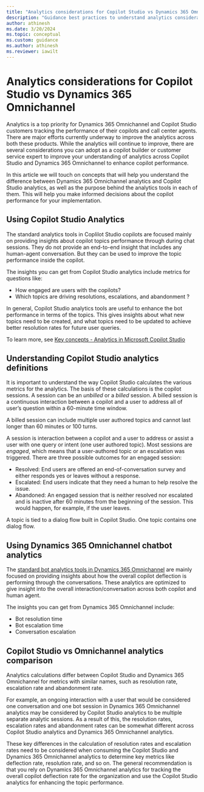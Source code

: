 ```yaml
---
title: "Analytics considerations for Copilot Studio vs Dynamics 365 Omnichannel"
description: "Guidance best practices to understand analytics considerations of Copilot Studio copilots vs Dynamics 365 Omnichannel."
author: athinesh
ms.date: 3/20/2024
ms.topic: conceptual
ms.custom: guidance
ms.author: athinesh
ms.reviewer: iawilt
---
```


# Analytics considerations for Copilot Studio vs Dynamics 365 Omnichannel

Analytics is a top priority for Dynamics 365 Omnichannel and Copilot Studio customers tracking the performance of their copilots and call center agents. 
There are major efforts currently underway to improve the analytics across both these products. While the analytics will continue to improve, there are several considerations you can adopt as a copilot builder or customer service expert to improve your understanding of analytics across Copilot Studio and Dynamics 365 Omnichannel to enhance copilot performance. 

In this article we will touch on concepts that will help you understand the difference between Dynamics 365 Omnichannel analytics and Copilot Studio analytics, as well as the purpose behind the analytics tools in each of them. This will help you make informed decisions about the copilot performance for your implementation.

## Using Copilot Studio Analytics

The standard analytics tools in Coplilot Studio copilots are focused mainly on providing insights about copilot topics performance through during chat sessions. They do not provide an end-to-end insight that includes any human-agent conversation. But they can be used to improve the topic performance inside the copilot. 

The insights you can get from Copilot Studio analytics include metrics for questions like:
 - How engaged are users with the copilots?
 - Which topics are driving resolutions, escalations, and abandonment ?

In general, Copilot Studio analytics tools are useful to enhance the bot performance in terms of the topics. This gives insights about what new topics need to be created, and what topics need to be updated to achieve better resolution rates for future user queries.

To learn more, see [Key concepts - Analytics in Microsoft Copilot Studio](../analytics-overview.md)

## Understanding Copilot Studio analytics definitions

It is important to understand the way Copilot Studio calculates the various metrics for the analytics. The basis of these calculations is the copilot sessions. A session can be an *unbilled* or a *billed* session. A billed session is a continuous interaction between a copilot and a user to address all of user’s question within a 60-minute time window.

A billed session can include multiple user authored topics and cannot last longer than 60 minutes or 100 turns.

A session is interaction between a copilot and a user to address or assist a user with one query or intent (one user authored topic).
Most sessions are *engaged*, which means that a user-authored topic or an escalation was triggered. There are three possible outcomes for an engaged session:

- Resolved: End users are offered an end-of-conversation survey and either responds yes or leaves without a response.
- Escalated: End users indicate that they need a human to help resolve the issue.
- Abandoned: An engaged session that is neither resolved nor escalated and is inactive after 60 minutes from the beginning of the session. This would happen, for example, if the user leaves.

A topic is tied to a dialog flow built in Copilot Studio. One topic contains one dialog flow.

## Using Dynamics 365 Omnichannel chatbot analytics

The [standard bot analytics tools in Dynamics 365 Omnichannel](../../dynamics365/customer-service/use/oc-bot-dashboard) are mainly focused on providing insights about how the overall copilot deflection is performing through the conversations. These analytics are optimized to give insight into the overall interaction/conversation across both copilot and human agent.

The insights you can get from Dynamics 365 Omnichannel include:

- Bot resolution time
- Bot escalation time
- Conversation escalation

## Copilot Studio vs Omnichannel analytics comparison

Analytics calculations differ between Copilot Studio and Dynamics 365 Omnichannel for metrics with similar names, 
such as resolution rate, escalation rate and abandonment rate.

For example, an ongoing interaction with a user that would be considered one conversation and one bot session in Dynamics 365 Omnichannel analytics may be considered by Copilot Studio analytics to be multiple separate analytic sessions. As a result of this, the resolution rates, escalation rates and abandonment rates can be somewhat different across Copilot Studio analytics and Dynamics 365 Omnichannel analytics. 

These key differences in the calculation of resolution rates and escalation rates need to be considered when consuming the Copilot Studio and Dynamics 365 Omnichannel analytics to determine key metrics like deflection rate, resolution rate, and so on. The general recommendation is that you rely on Dynamics 365 Omnichannel analytics for tracking the overall copilot deflection rate for the organization and use the Copilot Studio analytics for enhancing the topic performance. 


